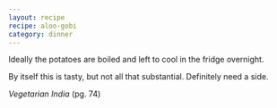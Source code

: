 ```yaml
---
layout: recipe
recipe: aloo-gobi
category: dinner
---
```


Ideally the potatoes are boiled and left to cool in the fridge
overnight.

By itself this is tasty, but not all that substantial. Definitely need
a side.

*Vegetarian India* (pg. 74)

